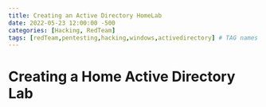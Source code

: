 ```yaml
---
title: Creating an Active Directory HomeLab
date: 2022-05-23 12:00:00 -500
categories: [Hacking, RedTeam]
tags: [redTeam,pentesting,hacking,windows,activedirectory] # TAG names should always be lowercase
---
```




# Creating a Home Active Directory Lab

